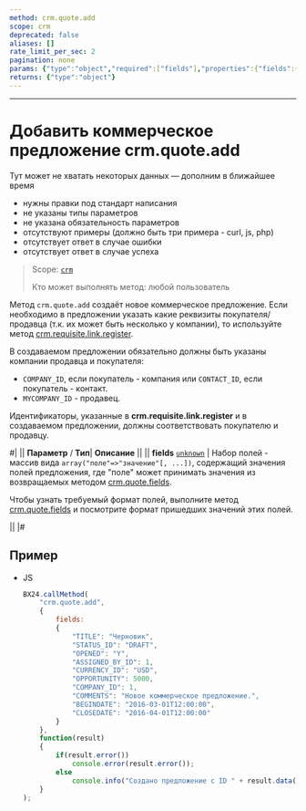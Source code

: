 ```yaml
---
method: crm.quote.add
scope: crm
deprecated: false
aliases: []
rate_limit_per_sec: 2
pagination: none
params: {"type":"object","required":["fields"],"properties":{"fields":{"type":"object"}}}
returns: {"type":"object"}
---
```



---

# Добавить коммерческое предложение crm.quote.add



Тут может не хватать некоторых данных — дополним в ближайшее время







- нужны правки под стандарт написания
- не указаны типы параметров
- не указана обязательность параметров
- отсутствуют примеры (должно быть три примера - curl, js, php)
- отсутствует ответ в случае ошибки
- отсутствует ответ в случае успеха





> Scope: [`crm`](../../scopes/permissions.md)
>
> Кто может выполнять метод: любой пользователь

Метод `crm.quote.add` создаёт новое коммерческое предложение. Если необходимо в предложении указать какие реквизиты покупателя/продавца (т.к. их может быть несколько у компании), то используйте метод [crm.requisite.link.register](../requisites/links/crm-requisite-link-register.md).

В создаваемом предложении обязательно должны быть указаны компании продавца и покупателя:
- `COMPANY_ID`, если покупатель - компания или `CONTACT_ID`, если покупатель - контакт.
- `MYCOMPANY_ID` - продавец. 
  
Идентификаторы, указанные в **crm.requisite.link.register** и в создаваемом предложении, должны соответствовать покупателю и продавцу.

#|
||  **Параметр** / **Тип**| **Описание** ||
|| **fields**
[`unknown`](../../data-types.md) | Набор полей - массив вида `array("поле"=>"значение"[, ...])`, содержащий значения полей предложения, где "поле" может принимать значения из возвращаемых методом [crm.quote.fields](./crm-quote-fields.md).



Чтобы узнать требуемый формат полей, выполните метод [crm.quote.fields](./crm-quote-fields.md) и посмотрите формат пришедших значений этих полей. 



||
|#

## Пример



- JS

    ```js
    BX24.callMethod(
        "crm.quote.add",
        {
            fields:
            {
                "TITLE": "Черновик",
                "STATUS_ID": "DRAFT",
                "OPENED": "Y",
                "ASSIGNED_BY_ID": 1,
                "CURRENCY_ID": "USD",
                "OPPORTUNITY": 5000,
                "COMPANY_ID": 1,
                "COMMENTS": "Новое коммерческое предложение.",
                "BEGINDATE": "2016-03-01T12:00:00",
                "CLOSEDATE": "2016-04-01T12:00:00"
            }
        },
        function(result)
        {
            if(result.error())
                console.error(result.error());
            else
                console.info("Создано предложение с ID " + result.data());
        }
    );
    ```




